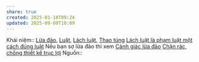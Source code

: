 ```yaml
---
share: true
created: 2025-01-18T09:24
updated: 2025-09-09T10:09
---
```

Khái niệm:: [Lừa đảo](../../%CE%9E%20Kh%C3%A1i%20ni%E1%BB%87m/L%E1%BB%ABa%20%C4%91%E1%BA%A3o.md), [Luật](../../%CE%9E%20Kh%C3%A1i%20ni%E1%BB%87m/Lu%E1%BA%ADt.md), [Lách luật](../../%CE%9E%20Kh%C3%A1i%20ni%E1%BB%87m/L%C3%A1ch%20lu%E1%BA%ADt.md), [Thao túng](../../%CE%9E%20Kh%C3%A1i%20ni%E1%BB%87m/Thao%20t%C3%BAng.md)
[Lách luật là phạm luật một cách đúng luật](./L%C3%A1ch%20lu%E1%BA%ADt%20l%C3%A0%20ph%E1%BA%A1m%20lu%E1%BA%ADt%20m%E1%BB%99t%20c%C3%A1ch%20%C4%91%C3%BAng%20lu%E1%BA%ADt.md)
Nếu bạn sợ lừa đảo thì xem [Cảnh giác lừa đảo](../../../%F0%9F%93%9CT%C3%A0i%20nguy%C3%AAn/C%E1%BA%A3nh%20gi%C3%A1c%20l%E1%BB%ABa%20%C4%91%E1%BA%A3o/index.md)
[Chặn rác, chống thiết kế trục lợi](../../../%F0%9F%93%9CT%C3%A0i%20nguy%C3%AAn/V%C3%AC%20ng%C6%B0%E1%BB%9Di%20y%E1%BA%BFu%20th%E1%BA%BF/V%C3%AC%20kh%C3%A1ch%20h%C3%A0ng/Ch%E1%BA%B7n%20r%C3%A1c,%20ch%E1%BB%91ng%20thi%E1%BA%BFt%20k%E1%BA%BF%20tr%E1%BB%A5c%20l%E1%BB%A3i/index.md)
Nguồn:: 
